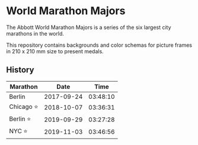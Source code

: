 # World Marathon Majors

The Abbott World Marathon Majors is a series of the six largest city marathons
in the world.

This repository contains backgrounds and color schemas for picture frames in
210 x 210 mm size to present medals.

## History

| Marathon | Date | Time |
| -------- | ---- | ---- |
| Berlin | 2017-09-24 | 03:48:10 |
| Chicago :star: | 2018-10-07 | 03:36:31 |
| Berlin :star: | 2019-09-29 | 03:27:28 |
| NYC :star: | 2019-11-03 | 03:46:56 |
